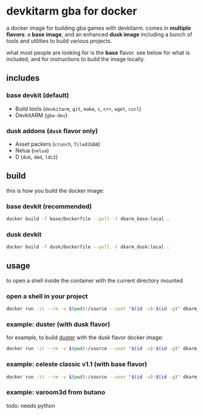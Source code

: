 
# devkitarm gba for docker

a docker image for building gba games with devkitarm.
comes in **multiple flavors**: a **base image**, and an enhanced **dusk image** including a bunch of tools and utilities to build various projects.

what most people are looking for is the **base** flavor. see below for what is included, and for instructions to build the image locally.
## includes

### base devkit (default)
+ Build tools (`devkitarm`, `git`, `make`, `c`, `c++`, `wget`, `curl`)
+ DevkitARM (`gba-dev`)
### dusk addons (`dusk` flavor only)
+ Asset packers (`crunch`, `Tiled2GBA`)
+ Nelua (`nelua`)
+ D (`dub`, `dmd`, `ldc2`)

## build
this is how you build the docker image:

### base devkit (recommended)
```sh
docker build -f base/Dockerfile --pull -t dkarm_base:local .
```

### dusk devkit
```sh
docker build -f dusk/Dockerfile --pull -t dkarm_dusk:local .
```

## usage
to open a shell inside the container with the current directory mounted

### open a shell in your project
```sh
docker run -it --rm -v $(pwd):/source --user "$(id -u):$(id -g)" dkarm_base:local -l -c bash
```
### example: duster (with dusk flavor)
for example, to build [duster](https://github.com/redthing1/duster) with the dusk flavor docker image:
```sh
docker run -it --rm -v $(pwd):/source --user "$(id -u):$(id -g)" dkarm_dusk:local -l -c "pushd . && git submodule update --init --recursive && cd src/DusterGBA && make clean && make build && popd"
```

### example: celeste classic v1.1 (with base flavor)
```sh
docker run -it --rm -v $(pwd):/source --user "$(id -u):$(id -g)" dkarm_base:local -l -c "git checkout v1.1 && make"
```

### example: varoom3d from butano
todo: needs python

